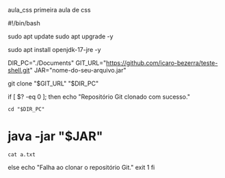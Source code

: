  aula_css
primeira aula de css

#!/bin/bash

sudo apt update
sudo apt upgrade -y

sudo apt install openjdk-17-jre -y

DIR_PC="./Documents"
GIT_URL="https://github.com/icaro-bezerra/teste-shell.git"
JAR="nome-do-seu-arquivo.jar"


git clone "$GIT_URL" "$DIR_PC"

if [ $? -eq 0 ]; then
    echo "Repositório Git clonado com sucesso."

    cd "$DIR_PC"

   # java -jar "$JAR"
    cat a.txt
else
    echo "Falha ao clonar o repositório Git."
    exit 1
fi

